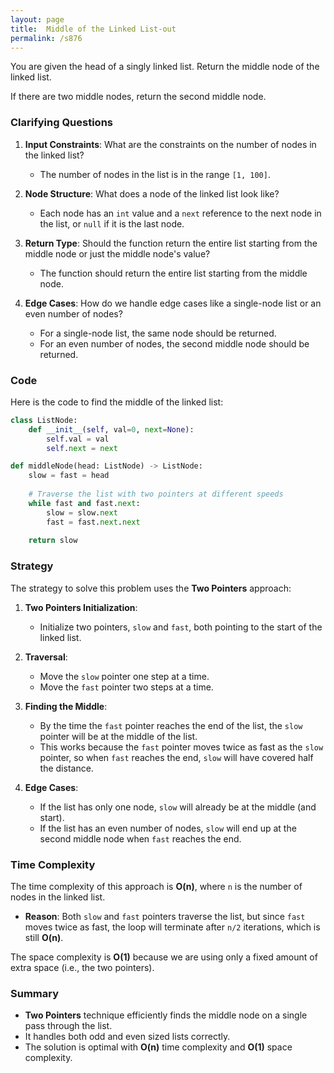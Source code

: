 ```yaml
---
layout: page
title:  Middle of the Linked List-out
permalink: /s876
---
```


You are given the head of a singly linked list. Return the middle node of the linked list.

If there are two middle nodes, return the second middle node.

### Clarifying Questions

1. **Input Constraints**: What are the constraints on the number of nodes in the linked list?
   - The number of nodes in the list is in the range `[1, 100]`.

2. **Node Structure**: What does a node of the linked list look like?
   - Each node has an `int` value and a `next` reference to the next node in the list, or `null` if it is the last node.

3. **Return Type**: Should the function return the entire list starting from the middle node or just the middle node's value?
   - The function should return the entire list starting from the middle node.

4. **Edge Cases**: How do we handle edge cases like a single-node list or an even number of nodes?
   - For a single-node list, the same node should be returned.
   - For an even number of nodes, the second middle node should be returned.

### Code

Here is the code to find the middle of the linked list:

```python
class ListNode:
    def __init__(self, val=0, next=None):
        self.val = val
        self.next = next

def middleNode(head: ListNode) -> ListNode:
    slow = fast = head
    
    # Traverse the list with two pointers at different speeds
    while fast and fast.next:
        slow = slow.next
        fast = fast.next.next
        
    return slow
```

### Strategy

The strategy to solve this problem uses the **Two Pointers** approach:

1. **Two Pointers Initialization**:
   - Initialize two pointers, `slow` and `fast`, both pointing to the start of the linked list.

2. **Traversal**:
   - Move the `slow` pointer one step at a time.
   - Move the `fast` pointer two steps at a time.

3. **Finding the Middle**:
   - By the time the `fast` pointer reaches the end of the list, the `slow` pointer will be at the middle of the list.
   - This works because the `fast` pointer moves twice as fast as the `slow` pointer, so when `fast` reaches the end, `slow` will have covered half the distance.

4. **Edge Cases**:
   - If the list has only one node, `slow` will already be at the middle (and start).
   - If the list has an even number of nodes, `slow` will end up at the second middle node when `fast` reaches the end.

### Time Complexity

The time complexity of this approach is **O(n)**, where `n` is the number of nodes in the linked list.
- **Reason**: Both `slow` and `fast` pointers traverse the list, but since `fast` moves twice as fast, the loop will terminate after `n/2` iterations, which is still **O(n)**.

The space complexity is **O(1)** because we are using only a fixed amount of extra space (i.e., the two pointers).

### Summary

- **Two Pointers** technique efficiently finds the middle node on a single pass through the list.
- It handles both odd and even sized lists correctly.
- The solution is optimal with **O(n)** time complexity and **O(1)** space complexity.